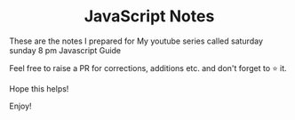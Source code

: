 <h1 align="center">
  JavaScript Notes
</h1>

These are the notes I prepared for My youtube series called saturday sunday 8 pm Javascript Guide


Feel free to raise a PR for corrections, additions etc. and don't forget to ⭐ it.

Hope this helps!

Enjoy!

